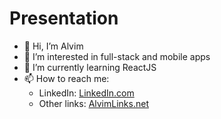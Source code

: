 <h1>Presentation</h1>

- 👋 Hi, I’m Alvim
- 👀 I’m interested in full-stack and mobile apps
- 🌱 I’m currently learning ReactJS
- 📫 How to reach me: <br/>
    - LinkedIn: [LinkedIn.com](https://www.linkedin.com/in/bernardo-alvim)
    - Other links: [AlvimLinks.net](https://alvimlinks.netlify.app)

<!---
alvimdev/alvimdev is a ✨ special ✨ repository because its `README.md` (this file) appears on your GitHub profile.
You can click the Preview link to take a look at your changes.
--->
